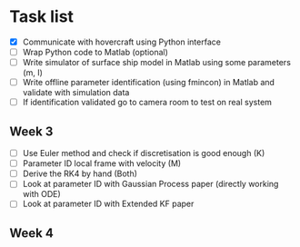 # Task list

- [x] Communicate with hovercraft using Python interface
- [ ] Wrap Python code to Matlab (optional)
- [ ] Write simulator of surface ship model in Matlab using some parameters (m, I)
- [ ] Write offline parameter identification (using fmincon) in Matlab and validate with simulation data
- [ ] If identification validated go to camera room to test on real system

## Week 3
- [ ] Use Euler method and check if discretisation is good enough (K)
- [ ] Parameter ID local frame with velocity (M)
- [ ] Derive the RK4 by hand (Both)
- [ ] Look at parameter ID with Gaussian Process paper (directly working with ODE)
- [ ] Look at parameter ID with Extended KF paper

## Week 4
